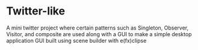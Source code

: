 # Twitter-like
A mini twitter project where certain patterns such as Singleton, Observer, Visitor, and composite are used along with a GUI to make a simple desktop application
GUI built using scene builder with e(fx)clipse
